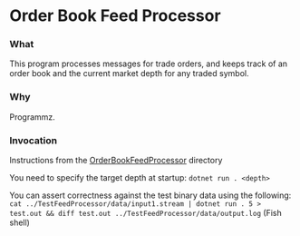 # Order Book Feed Processor

### What
This program processes messages for trade orders, and keeps track of an order book and the current market depth for any traded symbol.

### Why
Programmz.

### Invocation

Instructions from the [OrderBookFeedProcessor](./OrderBookFeedProcessor) directory

You need to specify the target depth at startup: `dotnet run . <depth>`

You can assert correctness against the test binary data using the following: `cat ../TestFeedProcessor/data/input1.stream | dotnet run . 5 > test.out && diff test.out ../TestFeedProcessor/data/output.log` (Fish shell)

